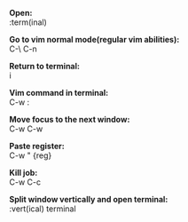 **Open:**  
:term(inal)

**Go to vim normal mode(regular vim abilities):**  
C-\ C-n

**Return to terminal:**  
i

**Vim command in terminal:**  
C-w :

**Move focus to the next window:**  
C-w C-w

**Paste register:**  
C-w " {reg}

**Kill job:**  
C-w C-c

**Split window vertically and open terminal:**  
:vert(ical) terminal

